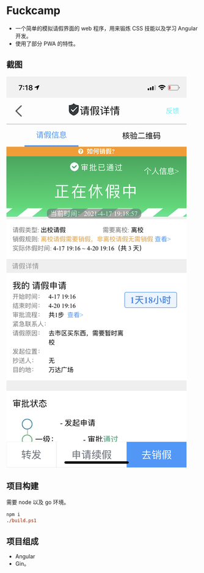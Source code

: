 # Fuckcamp

- 一个简单的模拟请假界面的 web 程序，用来锻炼 CSS 技能以及学习 Angular 开发。
- 使用了部分 PWA 的特性。

## 截图

![示例图片](./example.png)

## 项目构建

需要 node 以及 go 环境。

```ps
npm i
./build.ps1
```

## 项目组成

- Angular
- Gin。
